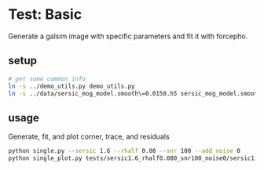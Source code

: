 # Test: Basic

Generate a galsim image with specific parameters and fit it with forcepho.

## setup

```sh
# get some common info
ln -s ../demo_utils.py demo_utils.py
ln -s ../data/sersic_mog_model.smooth\=0.0150.h5 sersic_mog_model.smooth\=0.0150.h5
```

## usage

Generate, fit, and plot corner, trace, and residuals
```sh
python single.py --sersic 1.6 --rhalf 0.08 --snr 100 --add_noise 0
python single_plot.py tests/sersic1.6_rhalf0.080_snr100_noise0/sersic1.6_rhalf0.080_snr100_noise0
```